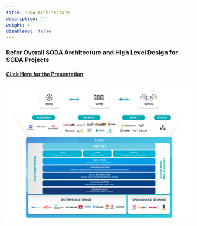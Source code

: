 ```yaml
---
title: SODA Architecture
description: ""
weight: 4
disableToc: false
---
```


### Refer Overall SODA Architecture and High Level Design for SODA Projects
#### [Click Here for the Presentation](https://github.com/sodafoundation/design-specs/blob/master/SODAHighLevelArchitecture.pptx)
![SODA Architecture](soda-architecture.jpg)
